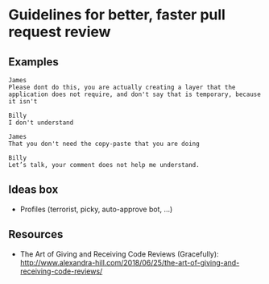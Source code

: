 # Guidelines for better, faster pull request review

## Examples

```
James
Please dont do this, you are actually creating a layer that the application does not require, and don't say that is temporary, because it isn't

Billy
I don't understand

James
That you don't need the copy-paste that you are doing

Billy
Let’s talk, your comment does not help me understand.
```

## Ideas box

- Profiles (terrorist, picky, auto-approve bot, ...)

## Resources

- The Art of Giving and Receiving Code Reviews (Gracefully): http://www.alexandra-hill.com/2018/06/25/the-art-of-giving-and-receiving-code-reviews/
